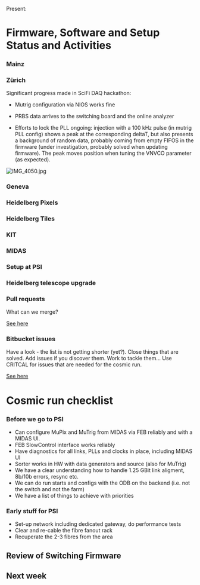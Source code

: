 Present: 
# Firmware, Software and Setup Status and Activities #

### Mainz ###


### Zürich ###

Significant progress made in SciFi DAQ hackathon: 

* Mutrig configuration via NIOS works fine

* PRBS data arrives to the switching board and the online analyzer

* Efforts to lock the PLL ongoing: injection with a 100 kHz pulse (in mutrig PLL config) shows a peak at the corresponding deltaT, but also presents a background of random data, probably coming from empty FIFOS in the firmware (under investigation, probably solved when updating firmware). The peak moves position when tuning the VNVCO parameter (as expected). 

![IMG_4050.jpg](https://bitbucket.org/repo/7zKBgbq/images/1788722081-IMG_4050.jpg)

### Geneva ###



### Heidelberg Pixels ###


### Heidelberg Tiles ###


### KIT ###


### MIDAS ###


### Setup at PSI ###


### Heidelberg telescope upgrade ###


### Pull requests ###

What can we merge? 

[See here](https://bitbucket.org/mu3e/online/pull-requests/)

### Bitbucket issues ###

Have a look - the list is not getting shorter (yet?). Close things that are solved. Add issues if you discover them. Work to tackle them... Use CRITCAL for issues that are needed for the cosmic run.

[See here](https://bitbucket.org/mu3e/online/issues?status=new&status=open)


# Cosmic run checklist #

### Before we go to PSI ###

* Can configure MuPix and MuTrig from MIDAS via FEB reliably and with a MIDAS UI. 
* FEB SlowControl interface works reliably
* Have diagnostics for all links, PLLs and clocks in place, including MIDAS UI
* Sorter works in HW with data generators and source (also for MuTrig)
* We have a clear understanding how to handle 1.25 GBit link aligment, 8b/10b errors, resync etc.
* We can do run starts and configs with the ODB on the backend (i.e. not the switch and not the farm)
* We have a list of things to achieve with priorities

### Early stuff for PSI ###

* Set-up network including dedicated gateway, do performance tests
* Clear and re-cable the fibre fanout rack
* Recuperate the 2-3 fibres from the area

## Review of Switching Firmware ##

## Next week ##